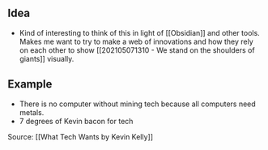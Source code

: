 ## Idea
- Kind of interesting to think of this in light of [[Obsidian]] and other tools. Makes me want to try to make a web of innovations and how they rely on each other to show [[202105071310 - We stand on the shoulders of giants]] visually. 

## Example
- There is no computer without mining tech because all computers need metals. 
- 7 degrees of Kevin bacon for tech


Source: [[What Tech Wants by Kevin Kelly]]